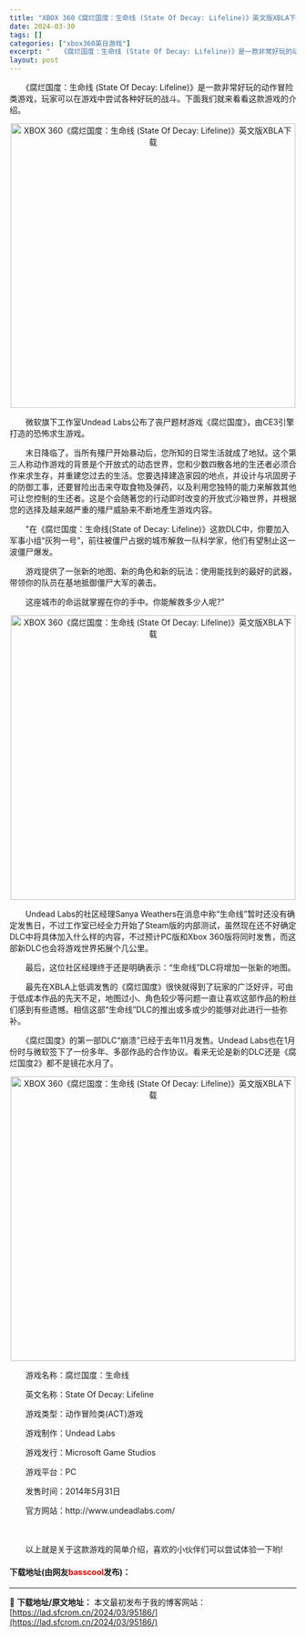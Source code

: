 ```yaml
---
title: "XBOX 360《腐烂国度：生命线 (State Of Decay: Lifeline)》英文版XBLA下载"
date: 2024-03-30
tags: []
categories: ["xbox360英日游戏"]
excerpt: "　　《腐烂国度：生命线 (State Of Decay: Lifeline)》是一款非常好玩的动作冒险类游戏，玩家可以在游戏中尝试各种好玩的战斗。下面我们就来看看这款游戏的介绍。 　　微软旗下工作室Undead Labs公布了丧尸题材游戏《腐烂国度》，由CE3引擎打造的恐怖求生游戏。 　　末日降临了&hellip;"
layout: post
---
```


 <p>　　《腐烂国度：生命线 (State Of Decay: Lifeline)》是一款非常好玩的动作冒险类游戏，玩家可以在游戏中尝试各种好玩的战斗。下面我们就来看看这款游戏的介绍。</p> <p align="center"><img align="" border="0" src="https://lad.sfcrom.cn/wp-content/uploads/2024/03/20240330_6607dfd5ae38c.webp" width="500" alt="XBOX 360《腐烂国度：生命线 (State Of Decay: Lifeline)》英文版XBLA下载" /></p> <p>　　微软旗下工作室Undead Labs公布了丧尸题材游戏《腐烂国度》，由CE3引擎打造的恐怖求生游戏。</p> <p>　　末日降临了。当所有殭尸开始暴动后，您所知的日常生活就成了地狱。这个第三人称动作游戏的背景是个开放式的动态世界，您和少数四散各地的生还者必须合作来求生存，并重建您过去的生活。您要选择建造家园的地点，并设计与巩固房子的防御工事，还要冒险出击来夺取食物及弹药，以及利用您独特的能力来解救其他可让您控制的生还者。这是个会随著您的行动即时改变的开放式沙箱世界，并根据您的选择及越来越严重的殭尸威胁来不断地產生游戏内容。</p> <p>　　&quot;在《腐烂国度：生命线(State of Decay: Lifeline)》这款DLC中，你要加入军事小组&ldquo;灰狗一号&rdquo;，前往被僵尸占据的城市解救一队科学家，他们有望制止这一波僵尸爆发。</p> <p>　　游戏提供了一张新的地图、新的角色和新的玩法：使用能找到的最好的武器，带领你的队员在基地抵御僵尸大军的袭击。</p> <p>　　这座城市的命运就掌握在你的手中。你能解救多少人呢?&quot;</p> <p align="center"><img align="" border="0" src="https://lad.sfcrom.cn/wp-content/uploads/2024/03/20240330_6607dfd6192d8.webp" width="500" alt="XBOX 360《腐烂国度：生命线 (State Of Decay: Lifeline)》英文版XBLA下载" /></p> <p>　　Undead Labs的社区经理Sanya Weathers在消息中称&ldquo;生命线&rdquo;暂时还没有确定发售日，不过工作室已经全力开始了Steam版的内部测试，虽然现在还不好确定DLC中将具体加入什么样的内容，不过预计PC版和Xbox 360版将同时发售，而这部新DLC也会将游戏世界拓展个几公里。</p> <p>　　最后，这位社区经理终于还是明确表示：&ldquo;生命线&rdquo;DLC将增加一张新的地图。</p> <p>　　最先在XBLA上低调发售的《腐烂国度》很快就得到了玩家的广泛好评，可由于低成本作品的先天不足，地图过小、角色较少等问题一直让喜欢这部作品的粉丝们感到有些遗憾。相信这部&ldquo;生命线&rdquo;DLC的推出或多或少的能够对此进行一些弥补。</p> <p>　　《腐烂国度》的第一部DLC&ldquo;崩溃&rdquo;已经于去年11月发售。Undead Labs也在1月份时与微软签下了一份多年、多部作品的合作协议。看来无论是新的DLC还是《腐烂国度2》都不是镜花水月了。</p> <p align="center"><img align="" border="0" src="https://lad.sfcrom.cn/wp-content/uploads/2024/03/20240330_6607dfd6780d4.webp" width="500" alt="XBOX 360《腐烂国度：生命线 (State Of Decay: Lifeline)》英文版XBLA下载" /></p> <p>　　游戏名称：腐烂国度：生命线</p> <p>　　英文名称：State Of Decay: Lifeline</p> <p>　　游戏类型：动作冒险类(ACT)游戏</p> <p>　　游戏制作：Undead Labs</p> <p>　　游戏发行：Microsoft Game Studios</p> <p>　　游戏平台：PC</p> <p>　　发售时间：2014年5月31日</p> <p>　　官方网站：http://www.undeadlabs.com/</p> <p><strong>　　</strong></p> <p>　　以上就是关于这款游戏的简单介绍，喜欢的小伙伴们可以尝试体验一下哟!</p> <p><h4>下载地址(由网友<font color="red">basscool</font>发布)：</h4></p> 

---
📖 **下载地址/原文地址：** 本文最初发布于我的博客网站：[https://lad.sfcrom.cn/2024/03/95186/](https://lad.sfcrom.cn/2024/03/95186/)
